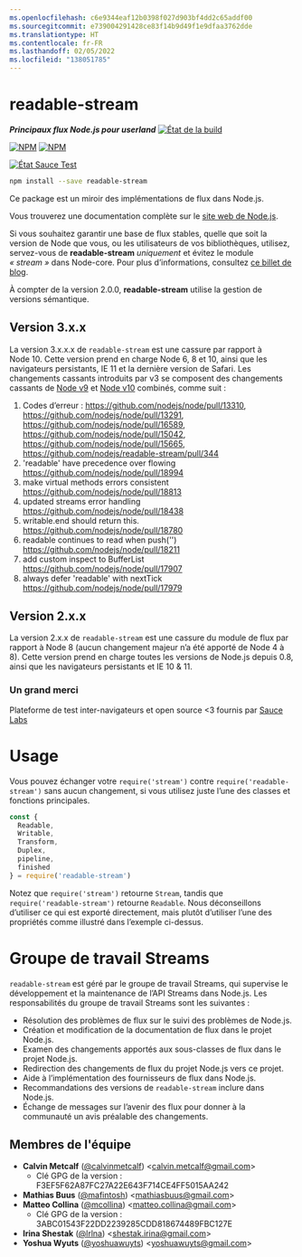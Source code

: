 ```yaml
---
ms.openlocfilehash: c6e9344eaf12b0398f027d903bf4dd2c65addf00
ms.sourcegitcommit: e739004291428ce83f14b9d49f1e9dfaa3762dde
ms.translationtype: HT
ms.contentlocale: fr-FR
ms.lasthandoff: 02/05/2022
ms.locfileid: "138051785"
---
```

# <a name="readable-stream"></a>readable-stream

***Principaux flux Node.js pour userland*** [![État de la build](https://travis-ci.com/nodejs/readable-stream.svg?branch=master)](https://travis-ci.com/nodejs/readable-stream)


[![NPM](https://nodei.co/npm/readable-stream.png?downloads=true&downloadRank=true)](https://nodei.co/npm/readable-stream/)
[![NPM](https://nodei.co/npm-dl/readable-stream.png?&months=6&height=3)](https://nodei.co/npm/readable-stream/)


[![État Sauce Test](https://saucelabs.com/browser-matrix/readabe-stream.svg)](https://saucelabs.com/u/readabe-stream)

```bash
npm install --save readable-stream
```

Ce package est un miroir des implémentations de flux dans Node.js.

Vous trouverez une documentation complète sur le [ site web de Node.js](https://nodejs.org/dist/v10.19.0/docs/api/stream.html).

Si vous souhaitez garantir une base de flux stables, quelle que soit la version de Node que vous, ou les utilisateurs de vos bibliothèques, utilisez, servez-vous de **readable-stream** *uniquement* et évitez le module *« stream »* dans Node-core. Pour plus d’informations, consultez [ce billet de blog](http://r.va.gg/2014/06/why-i-dont-use-nodes-core-stream-module.html).

À compter de la version 2.0.0, **readable-stream** utilise la gestion de versions sémantique.

## <a name="version-3xx"></a>Version 3.x.x

La version 3.x.x.x de `readable-stream` est une cassure par rapport à Node 10. Cette version prend en charge Node 6, 8 et 10, ainsi que les navigateurs persistants, IE 11 et la dernière version de Safari. Les changements cassants introduits par v3 se composent des changements cassants de [Node v9](https://nodejs.org/en/blog/release/v9.0.0/) et [Node v10](https://nodejs.org/en/blog/release/v10.0.0/) combinés, comme suit :

1. Codes d’erreur : https://github.com/nodejs/node/pull/13310, https://github.com/nodejs/node/pull/13291, https://github.com/nodejs/node/pull/16589, https://github.com/nodejs/node/pull/15042, https://github.com/nodejs/node/pull/15665, https://github.com/nodejs/readable-stream/pull/344
2. 'readable' have precedence over flowing https://github.com/nodejs/node/pull/18994
3. make virtual methods errors consistent https://github.com/nodejs/node/pull/18813
4. updated streams error handling https://github.com/nodejs/node/pull/18438
5. writable.end should return this.
   https://github.com/nodejs/node/pull/18780
6. readable continues to read when push('') https://github.com/nodejs/node/pull/18211
7. add custom inspect to BufferList https://github.com/nodejs/node/pull/17907
8. always defer 'readable' with nextTick https://github.com/nodejs/node/pull/17979

## <a name="version-2xx"></a>Version 2.x.x
La version 2.x.x de `readable-stream` est une cassure du module de flux par rapport à Node 8 (aucun changement majeur n’a été apporté de Node 4 à 8). Cette version prend en charge toutes les versions de Node.js depuis 0.8, ainsi que les navigateurs persistants et IE 10 & 11.

### <a name="big-thanks"></a>Un grand merci

Plateforme de test inter-navigateurs et open source <3 fournis par [Sauce Labs][sauce]

# <a name="usage"></a>Usage

Vous pouvez échanger votre `require('stream')` contre `require('readable-stream')` sans aucun changement, si vous utilisez juste l’une des classes et fonctions principales.

```js
const {
  Readable,
  Writable,
  Transform,
  Duplex,
  pipeline,
  finished
} = require('readable-stream')
````

Notez que `require('stream')` retourne `Stream`, tandis que `require('readable-stream')` retourne `Readable`. Nous déconseillons d’utiliser ce qui est exporté directement, mais plutôt d’utiliser l’une des propriétés comme illustré dans l’exemple ci-dessus.

# <a name="streams-working-group"></a>Groupe de travail Streams

`readable-stream` est géré par le groupe de travail Streams, qui supervise le développement et la maintenance de l’API Streams dans Node.js. Les responsabilités du groupe de travail Streams sont les suivantes :

* Résolution des problèmes de flux sur le suivi des problèmes de Node.js.
* Création et modification de la documentation de flux dans le projet Node.js.
* Examen des changements apportés aux sous-classes de flux dans le projet Node.js.
* Redirection des changements de flux du projet Node.js vers ce projet.
* Aide à l’implémentation des fournisseurs de flux dans Node.js.
* Recommandations des versions de `readable-stream` inclure dans Node.js.
* Échange de messages sur l’avenir des flux pour donner à la communauté un avis préalable des changements.

<a name="members"></a>
## <a name="team-members"></a>Membres de l'équipe

* **Calvin Metcalf** ([@calvinmetcalf](https://github.com/calvinmetcalf)) &lt;calvin.metcalf@gmail.com&gt;
  - Clé GPG de la version : F3EF5F62A87FC27A22E643F714CE4FF5015AA242
* **Mathias Buus** ([@mafintosh](https://github.com/mafintosh)) &lt;mathiasbuus@gmail.com&gt;
* **Matteo Collina** ([@mcollina](https://github.com/mcollina)) &lt;matteo.collina@gmail.com&gt;
  - Clé GPG de la version : 3ABC01543F22DD2239285CDD818674489FBC127E
* **Irina Shestak** ([@lrlna](https://github.com/lrlna)) &lt;shestak.irina@gmail.com&gt;
* **Yoshua Wyuts** ([@yoshuawuyts](https://github.com/yoshuawuyts)) &lt;yoshuawuyts@gmail.com&gt;

[sauce]: https://saucelabs.com
